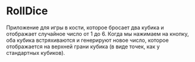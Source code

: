 # RollDice

Приложение для игры в кости, которое бросает два кубика и отображает случайное число от 1 до 6. Когда мы нажимаем на кнопку, оба кубика встряхиваются и генерируют новое число, которое отображается на верхней грани кубика (в виде точек, как у стандартных кубиков).
